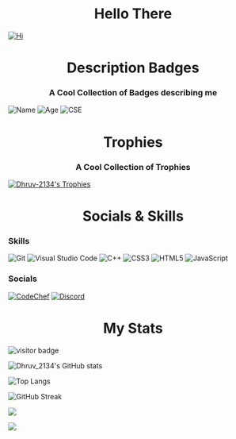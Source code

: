 <h1 align="center" color="#8700ff">Hello There 
</h1>


[![Hi](https://readme-typing-svg.herokuapp.com?font=Cascadia+Code&duration=3000&color=8700FF&background=F8FF0000&vCenter=true&multiline=true&width=500&height=100&lines=-%3E+Hi+I+am+Dhruv;-%3E+I+am+19+years+old;-%3E+I+am+a+newbie)](https://github.com/Dhruv-2134)

<h1 align="center" color="#8700ff">Description Badges
</h1>
<h3 align="center">A Cool Collection of Badges describing me</h3>

![Name](https://img.shields.io/badge/Name-Dhruv-8700ff.svg)
![Age](https://img.shields.io/badge/Age-19-8700ff.svg)
![CSE](https://img.shields.io/badge/Studying-CSE-8700ff.svg)

<h1 align="center" color="#8700ff">Trophies
</h1>
<h3 align="center">A Cool Collection of Trophies</h3>

[![Dhruv-2134's Trophies](https://github-profile-trophy.vercel.app/?username=Dhruv-2134)](https://github.com/ryo-ma/github-profile-trophy)

<h1 align="center" color="#8700ff">Socials & Skills
</h1>

### Skills
![Git](https://img.shields.io/badge/git-%23F05033.svg?style=for-the-badge&logo=git&logoColor=white)
![Visual Studio Code](https://img.shields.io/badge/Visual%20Studio%20Code-0078d7.svg?style=for-the-badge&logo=visual-studio-code&logoColor=white)
![C++](https://img.shields.io/badge/c++-%2300599C.svg?style=for-the-badge&logo=c%2B%2B&logoColor=white)
	![CSS3](https://img.shields.io/badge/css3-%231572B6.svg?style=for-the-badge&logo=css3&logoColor=white)
  ![HTML5](https://img.shields.io/badge/html5-%23E34F26.svg?style=for-the-badge&logo=html5&logoColor=white)
  	![JavaScript](https://img.shields.io/badge/javascript-%23323330.svg?style=for-the-badge&logo=javascript&logoColor=%23F7DF1E)
    
### Socials
[![CodeChef](https://img.shields.io/badge/CodeChef-%23964B00.svg?style=for-the-badge&logo=CodeChef&logoColor=white)](https://www.codechef.com/users/dhruv_2134)
[![Discord](https://img.shields.io/badge/DoNotAsk_4831-%237289DA.svg?style=for-the-badge&logo=discord&logoColor=white)](https://discord.com/users/896283195459383308)
  
<h1 align="center" color="#8700ff">My Stats
</h1>

![visitor badge](https://visitor-badge.glitch.me/badge?page_id=jwenjian.visitor-badge)

![Dhruv_2134's GitHub stats](https://github-readme-stats.vercel.app/api?username=Dhruv-2134&count_private=true&show_icons=true)

![Top Langs](https://github-readme-stats.vercel.app/api/top-langs/?username=Dhruv-2134&langs_count=10&layout=compact)

![GitHub Streak](http://github-readme-streak-stats.herokuapp.com?user=Dhruv-2134&theme=onedark_duo&date_format=j%20M%5B%20Y%5D)

![](https://github-profile-summary-cards.vercel.app/api/cards/profile-details?username=Dhruv-2134&theme=dark)

![](http://github-profile-summary-cards.vercel.app/api/cards/productive-time?username=Dhruv-2134&theme=vue&utcOffset=8)
